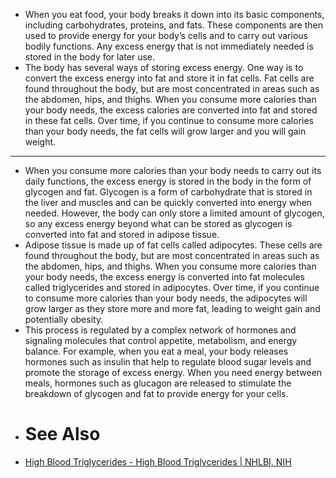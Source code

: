 - When you eat food, your body breaks it down into its basic components, including carbohydrates, proteins, and fats. These components are then used to provide energy for your body’s cells and to carry out various bodily functions. Any excess energy that is not immediately needed is stored in the body for later use.
- The body has several ways of storing excess energy. One way is to convert the excess energy into fat and store it in fat cells. Fat cells are found throughout the body, but are most concentrated in areas such as the abdomen, hips, and thighs. When you consume more calories than your body needs, the excess calories are converted into fat and stored in these fat cells. Over time, if you continue to consume more calories than your body needs, the fat cells will grow larger and you will gain weight.
- ---
- When you consume more calories than your body needs to carry out its daily functions, the excess energy is stored in the body in the form of glycogen and fat. Glycogen is a form of carbohydrate that is stored in the liver and muscles and can be quickly converted into energy when needed. However, the body can only store a limited amount of glycogen, so any excess energy beyond what can be stored as glycogen is converted into fat and stored in adipose tissue.
- Adipose tissue is made up of fat cells called adipocytes. These cells are found throughout the body, but are most concentrated in areas such as the abdomen, hips, and thighs. When you consume more calories than your body needs, the excess energy is converted into fat molecules called triglycerides and stored in adipocytes. Over time, if you continue to consume more calories than your body needs, the adipocytes will grow larger as they store more and more fat, leading to weight gain and potentially obesity.
- This process is regulated by a complex network of hormones and signaling molecules that control appetite, metabolism, and energy balance. For example, when you eat a meal, your body releases hormones such as insulin that help to regulate blood sugar levels and promote the storage of excess energy. When you need energy between meals, hormones such as glucagon are released to stimulate the breakdown of glycogen and fat to provide energy for your cells.
- # See Also
- [High Blood Triglycerides - High Blood Triglycerides | NHLBI, NIH](https://www.nhlbi.nih.gov/health/high-blood-triglycerides#:~:text=Triglycerides%20are%20a%20type%20of,of%20heart%20disease%20and%20stroke.)